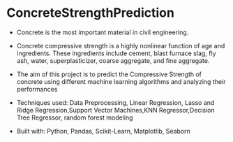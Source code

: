 # ConcreteStrengthPrediction
* Concrete is the most important material in civil engineering.

* Concrete compressive strength is a highly nonlinear function of age and ingredients. These ingredients include cement, blast furnace slag, fly ash, water, superplasticizer, coarse aggregate, and fine aggregate.

* The aim of this project is to predict the Compressive Strength of concrete using different machine learning algorithms and analyzing their performances

* Techniques used: Data Preprocessing, Linear Regression, Lasso and Ridge Regression,Support Vector Machines,KNN Regressor,Decision Tree Regressor, random forest modeling

* Built with: Python, Pandas, Scikit-Learn, Matplotlib, Seaborn
